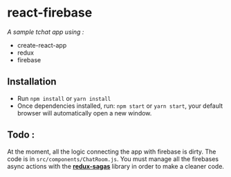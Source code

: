 # react-firebase
*A sample tchat app using :*

* create-react-app 
* redux
* firebase

## Installation
* Run `npm install` or `yarn install`
* Once dependencies installed, run: `npm start` or `yarn start`, your default browser will automatically open a new window.


## Todo :
At the moment, all the logic connecting the app with firebase is dirty. The code is in `src/components/ChatRoom.js`.
You must manage all the firebases async actions with the [**redux-sagas**](https://github.com/redux-saga/redux-saga) library in order to make a cleaner code. 

